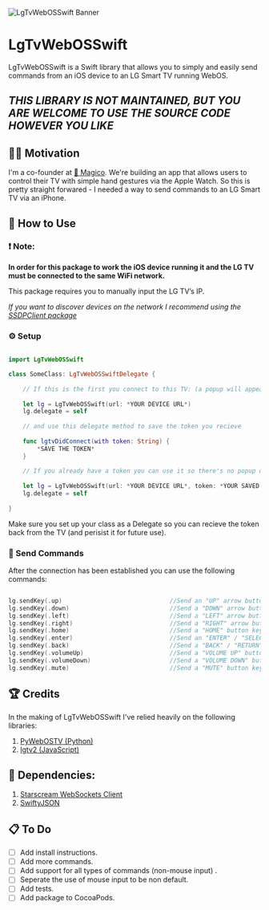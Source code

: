 ![LgTvWebOSSwift Banner](https://user-images.githubusercontent.com/70895232/119380019-dbad9780-bcc8-11eb-99e1-1264a9f6a0e8.png)
# LgTvWebOSSwift

 LgTvWebOSSwift is a Swift library that allows you to simply and easily send commands from an iOS device to an LG Smart TV running WebOS.

## *THIS LIBRARY IS NOT MAINTAINED, BUT YOU ARE WELCOME TO USE THE SOURCE CODE HOWEVER YOU LIKE*

## 🏋️‍♂️ Motivation

I'm a co-founder at [🧿 Magico](https://www.magico.ai/). We're building an app that allows users to control their TV with simple hand gestures via the Apple Watch.
So this is pretty straight forwared - I needed a way to send commands to an LG Smart TV via an iPhone.


## 🤔 How to Use

### ❗ Note: 

**In order for this package to work the iOS device running it and the LG TV must be connected to the same WiFi network.**

This package requires you to manually input the LG TV’s IP.

*If you want to discover devices on the network I recommend using the [SSDPClient package](https://github.com/pierrickrouxel/SSDPClient)*

### ⚙️ Setup

```swift

import LgTvWebOSSwift

class SomeClass: LgTvWebOSSwiftDelegate {
    
    // If this is the first you connect to this TV: (a popup will appear on the TV and require user authorization)
    
    let lg = LgTvWebOSSwift(url: *YOUR DEVICE URL*)
    lg.delegate = self
    
    // and use this delegate method to save the token you recieve
    
    func lgtvDidConnect(with token: String) {
        *SAVE THE TOKEN*
    }
    
    // If you already have a token you can use it so there's no popup on the TV:
    
    let lg = LgTvWebOSSwift(url: *YOUR DEVICE URL*, token: *YOUR SAVED TOKEN*)
    lg.delegate = self
    
}

```
Make sure you set up your class as a Delegate so you can recieve the token back from the TV (and perisist it for future use).

### 📱 Send Commands

After the connection has been established you can use the following commands:

```swift

lg.sendKey(.up)                              //Send an "UP" arrow button key press.
lg.sendKey(.down)                            //Send a "DOWN" arrow button key press.
lg.sendKey(.left)                            //Send a "LEFT" arrow button key press.
lg.sendKey(.right)                           //Send a "RIGHT" arrow button key press.
lg.sendKey(.home)                            //Send a "HOME" button key press.
lg.sendKey(.enter)                           //Send an "ENTER" / "SELECT" button key press.
lg.sendKey(.back)                            //Send a "BACK" / "RETURN" arrow button key press.
lg.sendKey(.volumeUp)                        //Send a "VOLUME UP" button key press.
lg.sendKey(.volumeDown)                      //Send a "VOLUME DOWN" button key press.
lg.sendKey(.mute)                            //Send a "MUTE" button key press.

```



## 🏆 Credits
In the making of LgTvWebOSSwift I've relied heavily on the following libraries:

1. [PyWebOSTV (Python)](https://github.com/supersaiyanmode/PyWebOSTV)
2. [lgtv2 (JavaScript)](https://github.com/hobbyquaker/lgtv2)

## 🤝 Dependencies:
1. [Starscream WebSockets Client](https://github.com/daltoniam/Starscream)
2. [SwiftyJSON](https://github.com/SwiftyJSON/SwiftyJSON)

## 📋 To Do
- [ ] Add install instructions.
- [ ] Add more commands.
- [ ] Add support for all types of commands (non-mouse input) .
- [ ] Seperate the use of mouse input to be non default.
- [ ] Add tests.
- [ ] Add package to CocoaPods.

